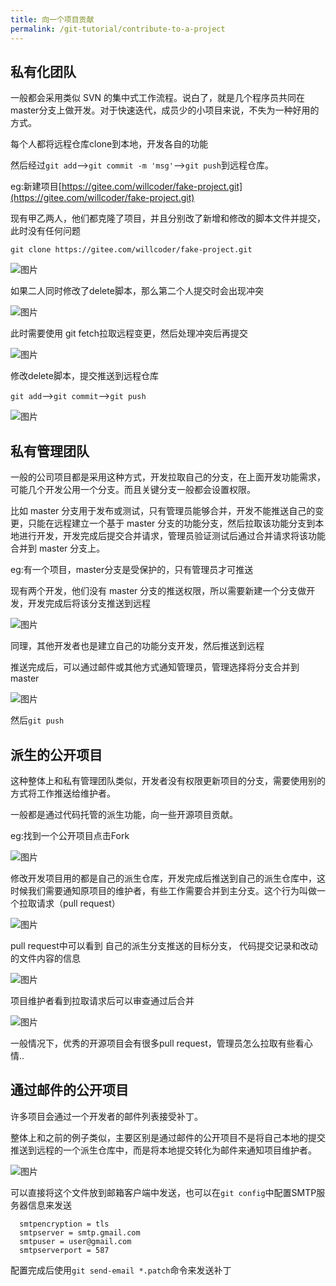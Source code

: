 ```yaml
---
title: 向一个项目贡献
permalink: /git-tutorial/contribute-to-a-project
---
```


## 私有化团队

一般都会采用类似 SVN 的集中式工作流程。说白了，就是几个程序员共同在master分支上做开发。对于快速迭代，成员少的小项目来说，不失为一种好用的方式。

每个人都将远程仓库clone到本地，开发各自的功能

然后经过`git add`-->`git commit -m 'msg'`-->`git push`到远程仓库。



eg:新建项目[https://gitee.com/willcoder/fake-project.git](https://gitee.com/willcoder/fake-project.git)

现有甲乙两人，他们都克隆了项目，并且分别改了新增和修改的脚本文件并提交，此时没有任何问题

```
git clone https://gitee.com/willcoder/fake-project.git
```
![图片](./../../../.vuepress/public/images/5i0BojJOgCvE2sAk.png)

如果二人同时修改了delete脚本，那么第二个人提交时会出现冲突

![图片](./../../../.vuepress/public/images/4PQ6luiMXmLjedor.png)

此时需要使用 git fetch拉取远程变更，然后处理冲突后再提交

![图片](./../../../.vuepress/public/images/3n9RTlN2vnKt9TGb.png)

修改delete脚本，提交推送到远程仓库

`git add`-->`git commit`-->`git push`

![图片](./../../../.vuepress/public/images/n0cfTEGUO23Qt0xd.png)

## 私有管理团队

一般的公司项目都是采用这种方式，开发拉取自己的分支，在上面开发功能需求，可能几个开发公用一个分支。而且关键分支一般都会设置权限。

比如 master 分支用于发布或测试，只有管理员能够合并，开发不能推送自己的变更，只能在远程建立一个基于 master 分支的功能分支，然后拉取该功能分支到本地进行开发，开发完成后提交合并请求，管理员验证测试后通过合并请求将该功能合并到 master 分支上。

eg:有一个项目，master分支是受保护的，只有管理员才可推送

现有两个开发，他们没有 master 分支的推送权限，所以需要新建一个分支做开发，开发完成后将该分支推送到远程

![图片](./../../../.vuepress/public/images/xQ7i5FVkMD9gyr3B.png)



同理，其他开发者也是建立自己的功能分支开发，然后推送到远程

推送完成后，可以通过邮件或其他方式通知管理员，管理选择将分支合并到 master

![图片](./../../../.vuepress/public/images/xfr53Sd0mXb7HGor.png)

然后`git push`

## 派生的公开项目

这种整体上和私有管理团队类似，开发者没有权限更新项目的分支，需要使用别的方式将工作推送给维护者。

一般都是通过代码托管的派生功能，向一些开源项目贡献。

eg:找到一个公开项目点击Fork

![图片](./../../../.vuepress/public/images/pbrdXYpOqWYhQtMF.png)

修改开发项目用的都是自己的派生仓库，开发完成后推送到自己的派生仓库中，这时候我们需要通知原项目的维护者，有些工作需要合并到主分支。这个行为叫做一个拉取请求（pull request）

![图片](./../../../.vuepress/public/images/VqugQIujDzY0AEBu.png)

pull request中可以看到 自己的派生分支推送的目标分支， 代码提交记录和改动的文件内容的信息

![图片](./../../../.vuepress/public/images/YXSpoCbnAtFCld8o.png)

项目维护者看到拉取请求后可以审查通过后合并

![图片](./../../../.vuepress/public/images/LxZH5uzWL2ADTOoX.png)

一般情况下，优秀的开源项目会有很多pull request，管理员怎么拉取有些看心情..

## 通过邮件的公开项目

许多项目会通过一个开发者的邮件列表接受补丁。

整体上和之前的例子类似，主要区别是通过邮件的公开项目不是将自己本地的提交推送到远程的一个派生仓库中，而是将本地提交转化为邮件来通知项目维护者。

![图片](./../../../.vuepress/public/images/AaAiOGzJj4Qk5H2k.png)

可以直接将这个文件放到邮箱客户端中发送，也可以在`git config`中配置SMTP服务器信息来发送

```
  smtpencryption = tls
  smtpserver = smtp.gmail.com
  smtpuser = user@gmail.com
  smtpserverport = 587
```
配置完成后使用`git send-email *.patch`命令来发送补丁